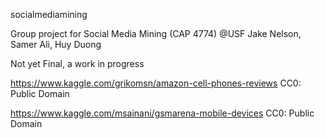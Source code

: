 socialmediamining

Group project for Social Media Mining (CAP 4774) @USF
Jake Nelson, Samer Ali, Huy Duong

Not yet Final, a work in progress

https://www.kaggle.com/grikomsn/amazon-cell-phones-reviews
CC0: Public Domain

https://www.kaggle.com/msainani/gsmarena-mobile-devices
CC0: Public Domain